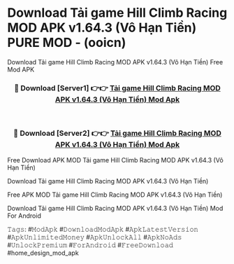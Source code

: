 # Download Tải game Hill Climb Racing MOD APK v1.64.3 (Vô Hạn Tiền) PURE MOD - (ooicn)
Download Tải game Hill Climb Racing MOD APK v1.64.3 (Vô Hạn Tiền) Free Mod APK

<div align="center">
<h3>🔴 Download [Server1] 👉👉 <a href="https://apk-comot.site?title=Tải_game_Hill_Climb_Racing_MOD_APK_v1.64.3_(Vô_Hạn_Tiền)">Tải game Hill Climb Racing MOD APK v1.64.3 (Vô Hạn Tiền) Mod Apk</a></h3><br>

<h3>🔴 Download [Server2] 👉👉 <a href="https://apk-comot.site?title=Tải_game_Hill_Climb_Racing_MOD_APK_v1.64.3_(Vô_Hạn_Tiền)">Tải game Hill Climb Racing MOD APK v1.64.3 (Vô Hạn Tiền) Mod Apk</a></h3>
</div>


Free Download APK MOD Tải game Hill Climb Racing MOD APK v1.64.3 (Vô Hạn Tiền)

Download Tải game Hill Climb Racing MOD APK v1.64.3 (Vô Hạn Tiền) 

Free APK MOD Tải game Hill Climb Racing MOD APK v1.64.3 (Vô Hạn Tiền) 

Download Tải game Hill Climb Racing MOD APK v1.64.3 (Vô Hạn Tiền) Mod For Android

𝚃𝚊𝚐𝚜: #𝙼𝚘𝚍𝙰𝚙𝚔 #𝙳𝚘𝚠𝚗𝚕𝚘𝚊𝚍𝙼𝚘𝚍𝙰𝚙𝚔 #𝙰𝚙𝚔𝙻𝚊𝚝𝚎𝚜𝚝𝚅𝚎𝚛𝚜𝚒𝚘𝚗 #𝙰𝚙𝚔𝚄𝚗𝚕𝚒𝚖𝚒𝚝𝚎𝚍𝙼𝚘𝚗𝚎𝚢 #𝙰𝚙𝚔𝚄𝚗𝚕𝚘𝚌𝚔𝙰𝚕𝚕 #𝙰𝚙𝚔𝙽𝚘𝙰𝚍𝚜 #𝚄𝚗𝚕𝚘𝚌𝚔𝙿𝚛𝚎𝚖𝚒𝚞𝚖 #𝙵𝚘𝚛𝙰𝚗𝚍𝚛𝚘𝚒𝚍 #𝙵𝚛𝚎𝚎𝙳𝚘𝚠𝚗𝚕𝚘𝚊𝚍 #home_design_mod_apk